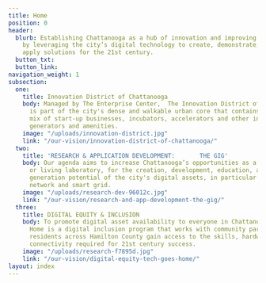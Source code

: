```yaml
---
title: Home
position: 0
header:
  blurb: Establishing Chattanooga as a hub of innovation and improving people’s lives
    by leveraging the city’s digital technology to create, demonstrate, test, and
    apply solutions for the 21st century.
  button_txt: 
  button_link: 
navigation_weight: 1
subsection:
  one:
    title: Innovation District of Chattanooga
    body: Managed by The Enterprise Center,  The Innovation District of Chattanooga
      is part of the city's dense and walkable urban core that contains a catalytic
      mix of start-up businesses, incubators, accelerators and other innovation economy
      generators and amenities.
    image: "/uploads/innovation-district.jpg"
    link: "/our-vision/innovation-district-of-chattanooga/"
  two:
    title: 'RESEARCH & APPLICATION DEVELOPMENT:       THE GIG'
    body: Our agenda aims to increase Chattanooga’s opportunities as a national test-bed,
      or living laboratory, for the creation, development, education, and business
      generation potential of the city's digital assets, in particular the gigabit
      network and smart grid.
    image: "/uploads/research-dev-96012c.jpg"
    link: "/our-vision/research-and-app-development-the-gig/"
  three:
    title: DIGITAL EQUITY & INCLUSION
    body: To promote digital asset availability to everyone in Chattanooga, Tech Goes
      Home is a digital inclusion program that works with community partners to help
      residents across Hamilton County gain access to the skills, hardware, and Internet
      connectivity required for 21st century success.
    image: "/uploads/research-f7895d.jpg"
    link: "/our-vision/digital-equity-tech-goes-home/"
layout: index
---
```


